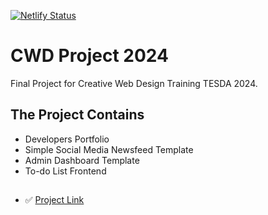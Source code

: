 [![Netlify Status](https://api.netlify.com/api/v1/badges/29edcc81-0884-4943-bb5d-d82ab6995ba3/deploy-status)](https://app.netlify.com/sites/sam-portfolio-725/deploys)

# CWD Project 2024

Final Project for Creative Web Design Training TESDA 2024.



## The Project Contains
- Developers Portfolio
- Simple Social Media Newsfeed Template
- Admin Dashboard Template
- To-do List Frontend

##
- ✅ [Project Link](https://sam-portfolio-725.netlify.app/)

